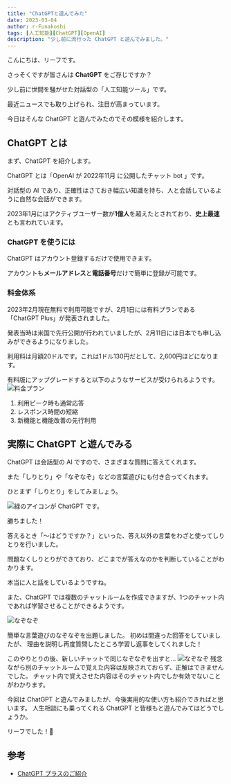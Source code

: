 ```yaml
---
title: "ChatGPTと遊んでみた"
date: 2023-03-04
author: r-Funakoshi
tags: [人工知能][ChatGPT][OpenAI]
description: "少し前に流行った ChatGPT と遊んでみました。"
---
```


こんにちは、リーフです。

さっそくですが皆さんは **ChatGPT** をご存じですか？

少し前に世間を騒がせた対話型の「人工知能ツール」です。

最近ニュースでも取り上げられ、注目が高まっています。

今日はそんな ChatGPT と遊んでみたのでその模様を紹介します。

## ChatGPT とは
まず、ChatGPT を紹介します。

ChatGPT とは「OpenAI が 2022年11月 に公開したチャット bot 」です。

対話型の AI であり、正確性はさておき幅広い知識を持ち、人と会話しているように自然な会話ができます。

2023年1月にはアクティブユーザー数が**1億人**を超えたとされており、**史上最速**とも言われています。

### ChatGPT を使うには
ChatGPT はアカウント登録するだけで使用できます。

アカウントも**メールアドレス**と**電話番号**だけで簡単に登録が可能です。

### 料金体系
2023年2月現在無料で利用可能ですが、2月1日には有料プランである「ChatGPT Plus」が発表されました。

発表当時は米国で先行公開が行われていましたが、2月11日には日本でも申し込みができるようになりました。

利用料は月額20ドルです。これは1ドル130円だとして、2,600円ほどになります。

有料版にアップグレードすると以下のようなサービスが受けられるようです。
![料金プラン](images/001.png "料金プラン")
1. 利用ピーク時も通常応答
1. レスポンス時間の短縮
1. 新機能と機能改善の先行利用

## 実際に ChatGPT と遊んでみる
ChatGPT は会話型の AI ですので、さまざまな質問に答えてくれます。

また「しりとり」や「なぞなぞ」などの言葉遊びにも付き合ってくれます。

ひとまず「しりとり」をしてみましょう。

![緑のアイコンが ChatGPT です。](images/002.png "しりとり")

勝ちました！

答えるとき「～はどうですか？」といった、答え以外の言葉をわざと使ってしりとりを行いました。

問題なくしりとりができており、どこまでが答えなのかを判断していることがわかります。

本当に人と話をしているようですね。

また、ChatGPT では複数のチャットルームを作成できますが、1つのチャット内であれば学習させることができるようです。

![なぞなぞ](images/003.png "なぞなぞ")

簡単な言葉遊びのなぞなぞを出題しました。
初めは間違った回答をしていましたが、
理由を説明し再度質問したところ学習し返事をしてくれました！

このやりとりの後、新しいチャットで同じなぞなぞを出すと...
![なぞなぞ](images/004.png "なぞなぞ")
残念ながら別のチャットルームで覚えた内容は反映されておらず、正解はできませんでした。
チャット内で覚えさせた内容はそのチャット内でしか有効でないことがわかります。

今回は ChatGPT と遊んでみましたが、今後実用的な使い方も紹介できればと思います。
人生相談にも乗ってくれる ChatGPT と皆様もと遊んでみてはどうでしょうか。

リーフでした！🍃

## 参考
- [ChatGPT プラスのご紹介](https://openai.com/blog/chatgpt-plus/)
